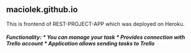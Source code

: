 <H2> maciolek.github.io </h2>

This is frontend of REST-PROJECT-APP which was deployed on Heroku. 

<H5> Functionality: </5> 
* You can manage your task
* Provides connection with Trello account
* Application allows sending tasks to Trello
